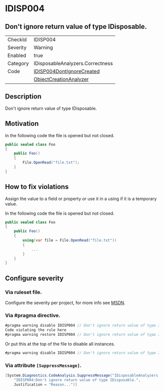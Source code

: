 # IDISP004
## Don't ignore return value of type IDisposable.

<!-- start generated table -->
<table>
  <tr>
    <td>CheckId</td>
    <td>IDISP004</td>
  </tr>
  <tr>
    <td>Severity</td>
    <td>Warning</td>
  </tr>
  <tr>
    <td>Enabled</td>
    <td>true</td>
  </tr>
  <tr>
    <td>Category</td>
    <td>IDisposableAnalyzers.Correctness</td>
  </tr>
  <tr>
    <td>Code</td>
     <td><a href="https://github.com/DotNetAnalyzers/IDisposableAnalyzers/blob/master/IDisposableAnalyzers/IDISP004DontIgnoreCreated.cs">IDISP004DontIgnoreCreated</a></td>
  </tr>
  <tr>
    <td></td>
     <td><a href="https://github.com/DotNetAnalyzers/IDisposableAnalyzers/blob/master/IDisposableAnalyzers/Analyzers/ObjectCreationAnalyzer.cs">ObjectCreationAnalyzer</a></td>
  </tr>
</table>
<!-- end generated table -->

## Description

Don't ignore return value of type IDisposable.

## Motivation

In the following code the file is opened but not closed.

```c#
public sealed class Foo
{
    public Foo()
    {
        File.OpenRead("file.txt");
    }
}
```

## How to fix violations

Assign the value to a field or property or use it in a using if it is a temporary value.


In the following code the file is opened but not closed.

```c#
public sealed class Foo
{
    public Foo()
    {
        using(var file = File.OpenRead("file.txt"))
        {
            ...
        }
    }
}
```

<!-- start generated config severity -->
## Configure severity

### Via ruleset file.

Configure the severity per project, for more info see [MSDN](https://msdn.microsoft.com/en-us/library/dd264949.aspx).

### Via #pragma directive.
```C#
#pragma warning disable IDISP004 // Don't ignore return value of type IDisposable.
Code violating the rule here
#pragma warning restore IDISP004 // Don't ignore return value of type IDisposable.
```

Or put this at the top of the file to disable all instances.
```C#
#pragma warning disable IDISP004 // Don't ignore return value of type IDisposable.
```

### Via attribute `[SuppressMessage]`.

```C#
[System.Diagnostics.CodeAnalysis.SuppressMessage("IDisposableAnalyzers.Correctness", 
    "IDISP004:Don't ignore return value of type IDisposable.", 
    Justification = "Reason...")]
```
<!-- end generated config severity -->
